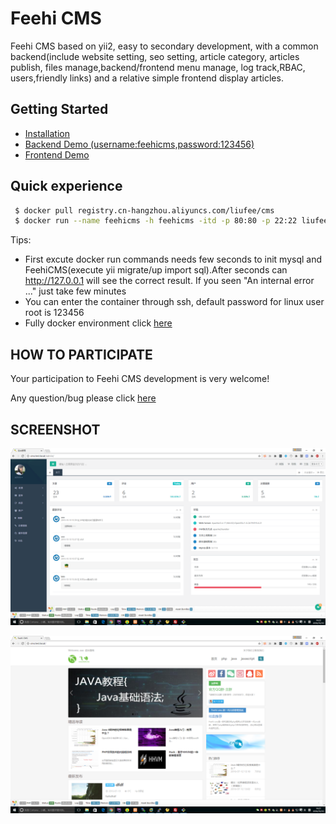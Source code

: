 Feehi CMS
===============================
Feehi CMS based on yii2, easy to secondary development, with a common backend(include website setting, seo setting, article category, articles publish, files manage,backend/frontend menu manage, log track,RBAC, users,friendly links) and a relative simple frontend display articles.


Getting Started
---------------

* [Installation](docs/installation.md)
* [Backend Demo (username:feehicms,password:123456)](http://demo.cms.feehi.com/admin)
* [Frontend Demo](http://demo.cms.feehi.com)

Quick experience
----------------
```bash
 $ docker pull registry.cn-hangzhou.aliyuncs.com/liufee/cms
 $ docker run --name feehicms -h feehicms -itd -p 80:80 -p 22:22 liufee/cms
```

Tips:

 * First excute docker run commands needs few seconds to init mysql and FeehiCMS(execute yii migrate/up import sql).After seconds can http://127.0.0.1 will see the correct result. If you seen "An internal error ..." just take few minutes
 * You can enter the container through ssh, default password for linux user root is 123456
 * Fully docker environment click [here](http://www.github.com/liufee/docker)

HOW TO PARTICIPATE
---------

Your participation to Feehi CMS development is very welcome!

Any question/bug please click [here](http://www.github.com/liufee/cms/issues)

SCREENSHOT
---------

![](docs/backend.png)

![](docs/frontend.png)
